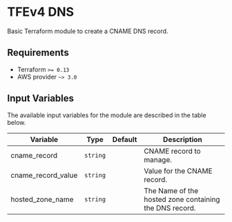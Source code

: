 # TFEv4 DNS

Basic Terraform module to create a CNAME DNS record.

## Requirements

* Terraform `>= 0.13`
* AWS provider `~> 3.0`

## Input Variables

The available input variables for the module are described in the table below.

| Variable | Type | Default | Description |
| -------- | ---- | ------- | ----------- |
| cname_record | `string` | | CNAME record to manage. |
| cname_record_value | `string` | | Value for the CNAME record. |
| hosted_zone_name | `string` | | The Name of the hosted zone containing the DNS record. |